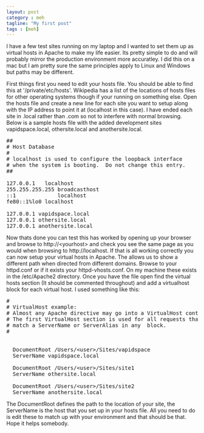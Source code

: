 ```yaml
---
layout: post
category : meh
tagline: "My first post"
tags : [meh]
---
```


I have a few test sites running on my laptop and I wanted to set them up as virtual hosts in Apache to make my life easier. Its pretty simple to do and will probably mirror the production environment more accuratley. I did this on a mac but I am pretty sure the same principles apply to Linux and Windows but paths may be different.

First things first you need to edit your hosts file. You should be able to find this at '/private/etc/hosts'. Wikipedia has a list of the locations of hosts files for other operating systems though if your running on something else. Open the hosts file and create a new line for each site you want to setup along with the IP address to point it at (localhost in this case). I have ended each site in .local rather than .com so not to interfere with normal browsing. Below is a sample hosts file with the added development sites vapidspace.local, othersite.local and anothersite.local.

<pre>
##
# Host Database
#
# localhost is used to configure the loopback interface
# when the system is booting.  Do not change this entry.
##

127.0.0.1	localhost
255.255.255.255	broadcasthost
::1             localhost 
fe80::1%lo0	localhost

127.0.0.1 vapidspace.local
127.0.0.1 othersite.local
127.0.0.1 anothersite.local
</pre>

Now thats done you can test this has worked by opening up your browser and browse to http://&lt;yourhost&gt; and check you see the same page as you would when browsing to http://localhost. If that is all working correctly you can now setup your virtual hosts in Apache. The allows us to show a different path when directed from different domains. Browse to your httpd.conf or if it exists your httpd-vhosts.conf. On my machine these exists in the /etc/Apache2 directory. Once you have the file open find the virtual hosts section (It should be commented throughout) and add a virtualhost block for each virtual host. I used something like this:


<pre>
#
# VirtualHost example:
# Almost any Apache directive may go into a VirtualHost container.
# The first VirtualHost section is used for all requests that do not
# match a ServerName or ServerAlias in any  block.
#


  DocumentRoot /Users/&lt;user&gt;/Sites/vapidspace
  ServerName vapidspace.local
  
  DocumentRoot /Users/&lt;user&gt;/Sites/site1
  ServerName othersite.local
  
  DocumentRoot /Users/&lt;user&gt;/Sites/site2
  ServerName anothersite.local
</pre>

The DocumentRoot defines the path to the location of your site, the ServerName is the host that you set up in your hosts file. All you need to do is edit these to match up with your environment and that should be that. Hope it helps somebody.